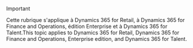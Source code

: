 > [!IMPORTANT]
> <span data-ttu-id="85fcb-101">Cette rubrique s'applique à Dynamics 365 for Retail, à Dynamics 365 for Finance and Operations, édition Enterprise et à Dynamics 365 for Talent.</span><span class="sxs-lookup"><span data-stu-id="85fcb-101">This topic applies to Dynamics 365 for Retail, Dynamics 365 for Finance and Operations, Enterprise edition, and Dynamics 365 for Talent.</span></span>
